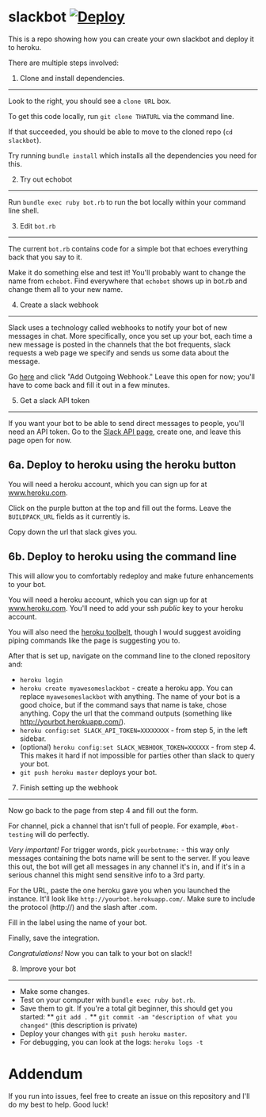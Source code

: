 slackbot [![Deploy](https://www.herokucdn.com/deploy/button.png)](https://heroku.com/deploy)
========

This is a repo showing how you can create your own slackbot and deploy it to heroku.

There are multiple steps involved:


1. Clone and install dependencies.
---

Look to the right, you should see a `clone URL` box.

To get this code locally, run `git clone THATURL` via the command line.

If that succeeded, you should be able to move to the cloned repo (`cd slackbot`).

Try running `bundle install` which installs all the dependencies you need for this.


2. Try out echobot
---

Run `bundle exec ruby bot.rb` to run the bot locally within your command line shell.


3. Edit `bot.rb`
---

The current `bot.rb` contains code for a simple bot that echoes everything back that you say to it.

Make it do something else and test it! You'll probably want to change the name from `echobot`. Find everywhere that `echobot` shows up in bot.rb and change them all to your new name.


4. Create a slack webhook
----

Slack uses a technology called webhooks to notify your bot of new messages in chat. More specifically, once you set up your bot, each time a new message is posted in the channels that the bot frequents, slack requests a web page we specify and sends us some data about the message.

Go [here](https://slack.com/services/new/outgoing-webhook) and click "Add Outgoing Webhook." Leave this open for now; you'll have to come back and fill it out in a few minutes.


5. Get a slack API token
----

If you want your bot to be able to send direct messages to people, you'll need an API token. Go to the [Slack API page](https://api.slack.com/#auth), create one, and leave this page open for now.


6a. Deploy to heroku using the heroku button
---

You will need a heroku account, which you can sign up for at www.heroku.com.

Click on the purple button at the top and fill out the forms. Leave the `BUILDPACK_URL` fields as it currently is.

Copy down the url that slack gives you.


6b. Deploy to heroku using the command line
---

This will allow you to comfortably redeploy and make future enhancements to your bot.

You will need a heroku account, which you can sign up for at www.heroku.com. You'll need to add your ssh *public* key to your heroku account.

You will also need the [heroku toolbelt](https://toolbelt.heroku.com), though I would suggest avoiding piping commands like the page is suggesting you to.

After that is set up, navigate on the command line to the cloned repository and:
* `heroku login`
* `heroku create myawesomeslackbot` - create a heroku app. You can replace `myawesomeslackbot` with anything. The name of your bot is a good choice, but if the command says that name is take, chose anything. Copy the url that the command outputs (something like http://yourbot.herokuapp.com/).
* `heroku config:set SLACK_API_TOKEN=XXXXXXXX` - from step 5, in the left sidebar.
* (optional) `heroku config:set SLACK_WEBHOOK_TOKEN=XXXXXX` - from step 4. This makes it hard if not impossible for parties other than slack to query your bot.
* `git push heroku master` deploys your bot.


7. Finish setting up the webhook
----

Now go back to the page from step 4 and fill out the form.

For channel, pick a channel that isn't full of people. For example, `#bot-testing` will do perfectly.

*Very important!* For trigger words, pick `yourbotname:` - this way only messages containing the bots name will be sent to the server. If you leave this out, the bot will get all messages in any channel it's in, and if it's in a serious channel this might send sensitive info to a 3rd party.

For the URL, paste the one heroku gave you when you launched the instance. It'll look like `http://yourbot.herokuapp.com/`. Make sure to include the protocol (http://) and the slash after .com.

Fill in the label using the name of your bot.

Finally, save the integration.

*Congratulations!* Now you can talk to your bot on slack!!


8. Improve your bot
----

* Make some changes.
* Test on your computer with `bundle exec ruby bot.rb`.
* Save them to git. If you're a total git beginner, this should get you started:
** `git add .`
** `git commit -am "description of what you changed"` (this description is private)
* Deploy your changes with `git push heroku master`.
* For debugging, you can look at the logs: `heroku logs -t`


# Addendum

If you run into issues, feel free to create an issue on this repository and I'll do my best to help. Good luck!
